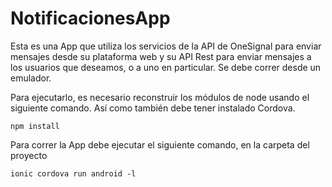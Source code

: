 # NotificacionesApp

Esta es una App que utiliza los servicios de la API de OneSignal para enviar mensajes desde su plataforma web y su API Rest para enviar mensajes a los usuarios que deseamos, o a uno en particular. Se debe correr desde un emulador.


Para ejecutarlo, es necesario reconstruir los módulos de node usando el siguiente comando. Así como también debe tener instalado Cordova.

```
npm install

```

Para correr la App debe ejecutar el siguiente comando, en la carpeta del proyecto

```
ionic cordova run android -l

```